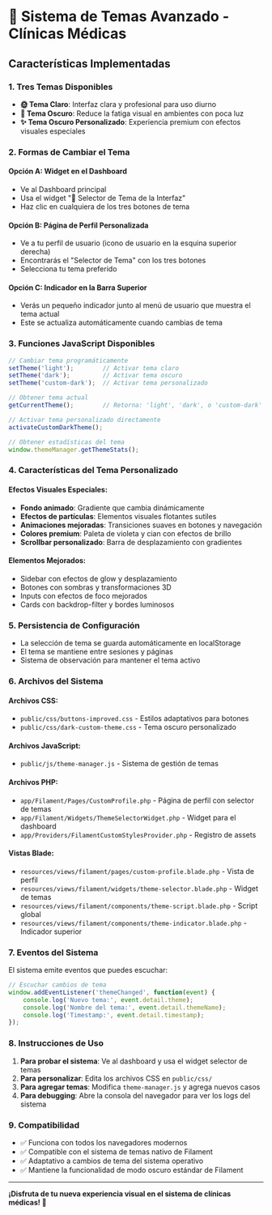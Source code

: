 # 🎨 Sistema de Temas Avanzado - Clínicas Médicas

## Características Implementadas

### 1. **Tres Temas Disponibles**
- **🌞 Tema Claro**: Interfaz clara y profesional para uso diurno
- **🌙 Tema Oscuro**: Reduce la fatiga visual en ambientes con poca luz
- **✨ Tema Oscuro Personalizado**: Experiencia premium con efectos visuales especiales

### 2. **Formas de Cambiar el Tema**

#### Opción A: Widget en el Dashboard
- Ve al Dashboard principal
- Usa el widget "🎨 Selector de Tema de la Interfaz"
- Haz clic en cualquiera de los tres botones de tema

#### Opción B: Página de Perfil Personalizada
- Ve a tu perfil de usuario (icono de usuario en la esquina superior derecha)
- Encontrarás el "Selector de Tema" con los tres botones
- Selecciona tu tema preferido

#### Opción C: Indicador en la Barra Superior
- Verás un pequeño indicador junto al menú de usuario que muestra el tema actual
- Este se actualiza automáticamente cuando cambias de tema

### 3. **Funciones JavaScript Disponibles**

```javascript
// Cambiar tema programáticamente
setTheme('light');        // Activar tema claro
setTheme('dark');         // Activar tema oscuro
setTheme('custom-dark');  // Activar tema personalizado

// Obtener tema actual
getCurrentTheme();        // Retorna: 'light', 'dark', o 'custom-dark'

// Activar tema personalizado directamente
activateCustomDarkTheme();

// Obtener estadísticas del tema
window.themeManager.getThemeStats();
```

### 4. **Características del Tema Personalizado**

#### Efectos Visuales Especiales:
- **Fondo animado**: Gradiente que cambia dinámicamente
- **Efectos de partículas**: Elementos visuales flotantes sutiles
- **Animaciones mejoradas**: Transiciones suaves en botones y navegación
- **Colores premium**: Paleta de violeta y cian con efectos de brillo
- **Scrollbar personalizado**: Barra de desplazamiento con gradientes

#### Elementos Mejorados:
- Sidebar con efectos de glow y desplazamiento
- Botones con sombras y transformaciones 3D
- Inputs con efectos de foco mejorados
- Cards con backdrop-filter y bordes luminosos

### 5. **Persistencia de Configuración**
- La selección de tema se guarda automáticamente en localStorage
- El tema se mantiene entre sesiones y páginas
- Sistema de observación para mantener el tema activo

### 6. **Archivos del Sistema**

#### Archivos CSS:
- `public/css/buttons-improved.css` - Estilos adaptativos para botones
- `public/css/dark-custom-theme.css` - Tema oscuro personalizado

#### Archivos JavaScript:
- `public/js/theme-manager.js` - Sistema de gestión de temas

#### Archivos PHP:
- `app/Filament/Pages/CustomProfile.php` - Página de perfil con selector de temas
- `app/Filament/Widgets/ThemeSelectorWidget.php` - Widget para el dashboard
- `app/Providers/FilamentCustomStylesProvider.php` - Registro de assets

#### Vistas Blade:
- `resources/views/filament/pages/custom-profile.blade.php` - Vista de perfil
- `resources/views/filament/widgets/theme-selector.blade.php` - Widget de temas
- `resources/views/filament/components/theme-script.blade.php` - Script global
- `resources/views/filament/components/theme-indicator.blade.php` - Indicador superior

### 7. **Eventos del Sistema**
El sistema emite eventos que puedes escuchar:

```javascript
// Escuchar cambios de tema
window.addEventListener('themeChanged', function(event) {
    console.log('Nuevo tema:', event.detail.theme);
    console.log('Nombre del tema:', event.detail.themeName);
    console.log('Timestamp:', event.detail.timestamp);
});
```

### 8. **Instrucciones de Uso**

1. **Para probar el sistema**: Ve al dashboard y usa el widget selector de temas
2. **Para personalizar**: Edita los archivos CSS en `public/css/`
3. **Para agregar temas**: Modifica `theme-manager.js` y agrega nuevos casos
4. **Para debugging**: Abre la consola del navegador para ver los logs del sistema

### 9. **Compatibilidad**
- ✅ Funciona con todos los navegadores modernos
- ✅ Compatible con el sistema de temas nativo de Filament
- ✅ Adaptativo a cambios de tema del sistema operativo
- ✅ Mantiene la funcionalidad de modo oscuro estándar de Filament

---

**¡Disfruta de tu nueva experiencia visual en el sistema de clínicas médicas! 🚀**
